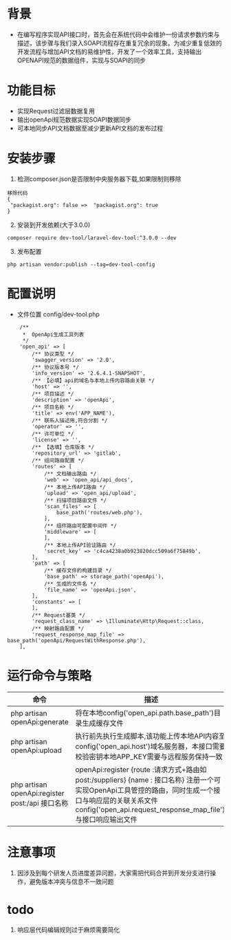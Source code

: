 # 背景
- 在编写程序实现API接口时，首先会在系统代码中会维护一份请求参数约束与描述，该步骤与我们录入SOAPI流程存在重复冗余的现象。为减少重复低效的开发流程与增加API文档的易维护性，开发了一个效率工具，支持输出OPENAPI规范的数据组件，实现与SOAPI的同步
      
# 功能目标
- 实现Request过滤层数据复用
- 输出openApi规范数据实现SOAPI数据同步
- 可本地同步API文档数据至减少更新API文档的发布过程

# 安装步骤 
1. 检测composer.json是否限制中央服务器下载,如果限制则移除
```code
移除代码
{
 "packagist.org": false =>  "packagist.org": true
}
```
2. 安装到开发依赖(大于3.0.0)
```code
composer require dev-tool/laravel-dev-tool:^3.0.0 --dev
```
3. 发布配置
```code
php artisan vendor:publish --tag=dev-tool-config
```

# 配置说明
- 文件位置 config/dev-tool.php
```code
    /**
     *  OpenApi生成工具列表
     */
    'open_api' => [
        /** 协议类型 */
        'swagger_version' => '2.0',
        /** 协议版本号 */
        'info_version' => '2.6.4.1-SNAPSHOT',
        /** 【必填】api的域名与本地上传内容路由关联 */
        'host' => '',
        /** 项目描述 */
        'description' => 'openApi',
        /** 项目名称 */
        'title' => env('APP_NAME'),
        /** 联系人描述用,符合分割 */
        'operator' => '',
        /** 许可单位 */
        'license' => '',
        /** 【选填】仓库版本 */
        'repository_url' => 'gitlab',
        /** 组间路由配置 */
        'routes' => [
            /** 文档输出路由 */
            'web' => 'open_api/api_docs',
            /** 本地上传API路由 */
            'upload' => 'open_api/upload',
            /** 扫描项目路由文件 */
            'scan_files' => [
                base_path('routes/web.php'),
            ],
            /** 组件路由可配置中间件 */
            'middleware' => [
            ],
            /** 本地上传API验证路由 */
            'secret_key' => 'c4ca4238a0b923820dcc509a6f75849b',
        ],
        'path' => [
            /** 缓存文件的构建目录 */
            'base_path' => storage_path('openApi'),
            /** 生成的文件名 */
            'file_name' => 'openApi.json',
        ],
        'constants' => [
        ],
        /** Request基类 */
        'request_class_name' => \Illuminate\Http\Request::class,
        /** 映射路由配置 */
        'request_response_map_file' => base_path('openApi/RequestWithResponse.php'),
    ],
```

# 运行命令与策略

命令| 描述
---|---
php artisan openApi:generate | 将在本地config('open_api.path.base_path')目录生成缓存文件 
php artisan openApi:upload | 执行前先执行生成脚本,该功能上传本地API内容至config('open_api.host')域名服务器，本接口需要校验密钥本地APP_KEY需要与远程服务保持一致
php artisan openApi:register post:/api 接口名称 | openApi:register {route :请求方式+路由如 post:/suppliers} {name : 接口名称} 注册一个可实现OpenApi工具管控的路由，同时生成一个接口与响应层的关联关系文件config('open_api.request_response_map_file'),与接口响应输出文件

# 注意事项
1. 因涉及到每个研发人员进度差异问题，大家需把代码合并到开发分支进行操作，避免版本冲突与信息不一致问题

# todo
1. 响应层代码编辑规则过于麻烦需要简化
